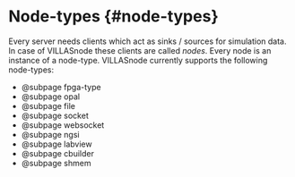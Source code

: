 # Node-types {#node-types}

Every server needs clients which act as sinks / sources for simulation data. In case of VILLASnode these clients are called _nodes_.
Every node is an instance of a node-type. VILLASnode currently supports the following node-types:

- @subpage fpga-type
- @subpage opal
- @subpage file
- @subpage socket
- @subpage websocket
- @subpage ngsi
- @subpage labview
- @subpage cbuilder
- @subpage shmem